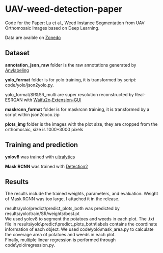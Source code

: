 # UAV-weed-detection-paper
Code for the Paper: Lu et al., Weed Instance Segmentation from UAV Orthomosaic Images based on Deep Learning. 

Data are avaible on [Zonedo](https://zenodo.org/records/15229621?token=eyJhbGciOiJIUzUxMiJ9.eyJpZCI6IjI5YTIyMjZiLWFlY2EtNGQ4ZS04ZGFlLTkwZmRmZDdjMjMzOSIsImRhdGEiOnt9LCJyYW5kb20iOiIzY2JjYjYyOGU0MzIwNjkzZWM1YTQ5NzI3MzI1ZmE5NCJ9.ADWAkTykO82BiJiyEckPNgazRLPbq3Fywpkq5N93FUlTFCFrOimy83E1Nv6Kprz6PvFAK8nRr_6F9YgHofNBRAlink:)

## Dataset
**annotation_json_raw** folder is the raw annotations generated by [Anylabeling](https://github.com/vietanhdev/anylabeling.git)

**yolo_format** folder is for yolo training, it is transformed by script: code/yolo/json2yolo.py.

yolo_format/SR&SR_multi are super resolution reconstructed by Real-ESRGAN with [Waifu2x-Extension-GUI](https://github.com/AaronFeng753/Waifu2x-Extension-GUI.git)

**maskrcnn_format** folder is for maskrcnn training, it is transformed by a script within json2coco.zip 

**plots_img** folder is the images with the plot size, they are cropped from the orthomosaic, size is 1000*3000 pixels

## Training and prediction
**yolov8** was trained with [ultralytics](https://github.com/ultralytics/ultralytics)

**Mask RCNN** was trained with [Detection2](https://github.com/facebookresearch/detectron2.git)

## Results
The results include the trained weights, parameters, and evaluation. Weight of Mask RCNN was too large, I attached it in the release.

results/yolo/predict/predict_plots_both was predicted by results/yolo/train/SR/weights/best.pt  
We used yolov8 to segment the potatoes and weeds in each plot. The .txt file in results\yolo\predict\predict_plots_both\labels  contains the coordinate information of each object. We used code\yolo\mask_area.py to calculate the coverage area of ​​potatoes and weeds in each plot.  
Finally, multiple linear regression is performed through code\yolo\regression.py.
